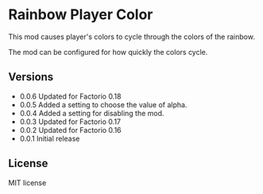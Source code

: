 # Rainbow Player Color

This mod causes player's colors to cycle through the colors of the rainbow.

The mod can be configured for how quickly the colors cycle.

## Versions
 * 0.0.6 Updated for Factorio 0.18
 * 0.0.5 Added a setting to choose the value of alpha.
 * 0.0.4 Added a setting for disabling the mod.
 * 0.0.3 Updated for Factorio 0.17
 * 0.0.2 Updated for Factorio 0.16
 * 0.0.1 Initial release

## License

MIT license
